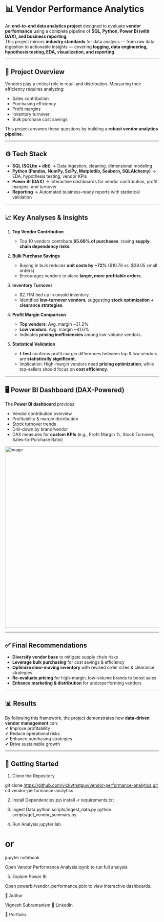 # 📊 Vendor Performance Analytics

An **end-to-end data analytics project** designed to evaluate **vendor performance** using a complete pipeline of **SQL, Python, Power BI (with DAX), and business reporting**.  
This project mirrors **industry standards** for data analysis — from raw data ingestion to actionable insights — covering **logging, data engineering, hypothesis testing, EDA, visualization, and reporting**.

---

## 🚀 Project Overview

Vendors play a critical role in retail and distribution. Measuring their efficiency requires analyzing:
- Sales contribution
- Purchasing efficiency
- Profit margins
- Inventory turnover
- Bulk purchase cost savings

This project answers these questions by building a **robust vendor analytics pipeline**.

---

## ⚙️ Tech Stack

- **SQL (SQLite + dbt)** → Data ingestion, cleaning, dimensional modeling  
- **Python (Pandas, NumPy, SciPy, Matplotlib, Seaborn, SQLAlchemy)** → EDA, hypothesis testing, vendor KPIs  
- **Power BI (DAX)** → Interactive dashboards for vendor contribution, profit margins, and turnover  
- **Reporting** → Automated business-ready reports with statistical validation  


---

## 📈 Key Analyses & Insights

1. **Top Vendor Contribution**
   - Top 10 vendors contribute **65.69% of purchases**, raising **supply chain dependency risks**.

2. **Bulk Purchase Savings**
   - Buying in bulk reduces **unit costs by ~72%** ($10.78 vs. $39.05 small orders).  
   - Encourages vendors to place **larger, more profitable orders**.

3. **Inventory Turnover**
   - $2.71M tied up in unsold inventory.  
   - Identified **low-turnover vendors**, suggesting **stock optimization + clearance strategies**.

4. **Profit Margin Comparison**
   - **Top vendors**: Avg. margin ~31.2%  
   - **Low vendors**: Avg. margin ~41.6%  
   - Indicates **pricing inefficiencies** among low-volume vendors.

5. **Statistical Validation**
   - **t-test** confirms profit margin differences between top & low vendors are **statistically significant**.  
   - Implication: High-margin vendors need **pricing optimization**, while top-sellers should focus on **cost efficiency**.

---

## 🖥 Power BI Dashboard (DAX-Powered)

The **Power BI dashboard** provides:
- Vendor contribution overview  
- Profitability & margin distribution  
- Stock turnover trends  
- Drill-down by brand/vendor  
- DAX measures for **custom KPIs** (e.g., Profit Margin %, Stock Turnover, Sales-to-Purchase Ratio)  

<img width="907" height="592" alt="image" src="https://github.com/user-attachments/assets/21418c66-bc6f-45af-9dd3-c157165f59bd" />

---

## ✅ Final Recommendations

- **Diversify vendor base** to mitigate supply chain risks  
- **Leverage bulk purchasing** for cost savings & efficiency  
- **Optimize slow-moving inventory** with revised order sizes & clearance strategies  
- **Re-evaluate pricing** for high-margin, low-volume brands to boost sales  
- **Enhance marketing & distribution** for underperforming vendors  

---

## 📊 Results

By following this framework, the project demonstrates how **data-driven vendor management** can:  
✔ Improve profitability  
✔ Reduce operational risks  
✔ Enhance purchasing strategies  
✔ Drive sustainable growth  

---

## 🔧 Getting Started

1. Clone the Repository

git clone https://github.com/vickythatguy/vendor-performance-analytics.git
cd vendor-performance-analytics

2. Install Dependencies
pip install -r requirements.txt

3. Ingest Data
python scripts/ingest_data.py
python scripts/get_vendor_summary.py

4. Run Analysis
jupyter lab
# or
jupyter notebook


Open Vendor Performance Analysis.ipynb to run full analysis.

5. Explore Power BI

Open powerbi/vendor_performance.pbix to view interactive dashboards.

👤 Author

Vignesh Subramaniam
🔗 LinkedIn

📂 Portfolio
